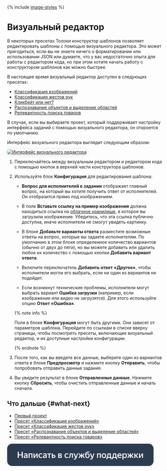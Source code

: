 {% include [image-styles](../../_includes/image-styles.md) %}

# Визуальный редактор

В некоторых пресетах Толоки конструктор шаблонов позволяет редактировать шаблоны с помощью визуального редактора. Это может пригодиться, если вы не знаете ничего о форматировании или использовании JSON или думаете, что у вас недостаточно опыта для работы с редактором кода, но при этом хотите начать работу с конструктором шаблонов как можно быстрее.

В настоящее время визуальный редактор доступен в следующих пресетах:

- [Классификация изображений](https://platform.toloka.ai/requester/new/project?templateId=image_classification)
- [Классификация жестов рук](https://platform.toloka.ai/requester/new/project?templateId=videoModeration)
- [Кликбейт или нет?](https://platform.toloka.ai/requester/new/project?templateId=checkbox_dynamic)
- [Распознавание объектов и выделение областей](https://platform.toloka.ai/requester/new/project?templateId=polygon)
- [Релевантность поиска товаров](https://platform.toloka.ai/requester/new/project?templateId=categorize)

В случае, если вы выбираете проект, который поддерживает настройку интерфейса заданий с помощью визуального редактора, он откроется по умолчанию.

Интерфейс визуального редактора выглядит следующим образом:

<a target="_blank" href="https://yastatic.net/s3/doc-binary/src/toloka/ru/template-builder/visual-editor.png"><img src="https://yastatic.net/s3/doc-binary/src/toloka/ru/template-builder/visual-editor.png" alt="Интерфейс визуального редактора" style="box-shadow: 1px 1px 15px rgba(30,33,38,.12);border-radius:6px;cursor:zoom-in;width:700px;" /></a>

1. Переключайтесь между визуальным редактором и редактором кода с помощью кнопок в верхней части конструктора шаблонов.

1. Используйте блок **Конфигурация** для редактирования шаблона:

    - **Вопрос для исполнителей в задании** отображает главный вопрос, на который вы хотите получить ответ от исполнителей. Он отобразится прямо под изображением.

    - В поле **Вставьте ссылку на пример изображения** должна находиться ссылка на [облачное хранилище](../guide/concepts/cloud-storage.md), в которое вы загрузили изображение. Убедитесь, что эта ссылка публично доступна, иначе исполнители не смогут увидеть картинку.

    - В блоке **Добавьте варианты ответа** разместите возможные ответы на вопрос, которые вы задаете исполнителям. По умолчанию в этом блоке определенное количество вариантов (обычно от двух до пяти), но вы можете добавить или удалить любое их количество с помощью кнопки **Добавить вариант ответа**.

    - Включите переключатель **Добавить ответ «Другое»**, чтобы исполнители могли его выбрать, если ни один из вариантов не подойдет.

    - Если возникнут технические проблемы, исполнители могут выбрать вариант **Ошибка загрузки** (например, если изображение или видео не загрузятся). Для этого используйте опцию **Ответ «Ошибка»**.

    {% note info %}

    Поля в блоке **Конфигурация** могут быть другими. Они зависят от параметров шаблона. Перейдите по ссылкам в списке вверху страницы, чтобы посмотреть пресеты, включающие визуальный редактор, и их доступные настройки конфигурации.

    {% endnote %}

1. После того, как вы введете все данные, выберите один из вариантов ответа в блоке **Предпросмотр** и нажмите кнопку **Отправить**, чтобы попробовать отправить данные задания.

1. Вы увидите результат в блоке **Отправленные данные**. Нажмите кнопку **Сбросить**, чтобы очистить отправленные данные и начать сначала.

## Что дальше {#what-next}

- [Первый проект](../guide/concepts/first-project.md)
- [Пресет «Классификация изображений»](templates/image-classification.md)
- [Пресет «Классификация жестов рук»](templates/video-moderation.md)
- [Пресет «Распознавание объектов и выделение областей»](templates/object-recognition.md)
- [Пресет «Релевантность поиска товаров»](templates/product-search-relevance.md)

[![Написать в службу поддержки](_images/buttons/contact-support.svg)](concepts/support.md)
